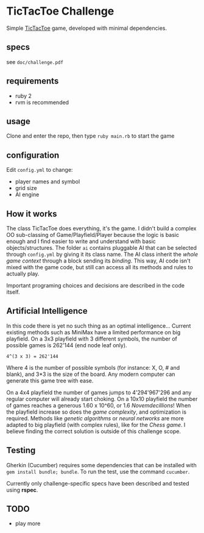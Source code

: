 # TicTacToe Challenge

Simple [TicTacToe](https://en.wikipedia.org/wiki/Tic-tac-toe) game, developed with minimal dependencies.

## specs

see `doc/challenge.pdf`

## requirements

- ruby 2
- rvm is recommended

## usage

Clone and enter the repo, then type `ruby main.rb` to start the game

## configuration

Edit `config.yml` to change:

- player names and symbol
- grid size
- AI engine

## How it works

The class TicTacToe does everything, it's the game. I didn't build a complex OO sub-classing of Game/Playfield/Player because the logic is basic enough and I find easier to write and understand with basic objects/structures.
The folder `ai` contains pluggable AI that can be selected through `config.yml` by giving it its class name. The AI class inherit the *whole game context* through a block sending its *binding*. This way, AI code isn't mixed with the game code, but still can access all its methods and rules to actually play.

Important programing choices and decisions are described in the code itself.

## Artificial Intelligence

In this code there is yet no such thing as an optimal intelligence...
Current existing methods such as MiniMax have a limited performance on big playfield. On a 3x3 playfield with 3 different symbols, the number of possible games is 262'144 (end node leaf only).
```
4^(3 x 3) = 262'144
```
Where 4 is the number of possible symbols (for instance: X, O, # and blank), and 3*3 is the size of the board.
Any modern computer can generate this game tree with ease.

On a 4x4 playfield the number of games jumps to 4'294'967'296 and any regular computer will already start choking.
On a 10x10 playfield the number of games reaches a generous 1.60 x 10^60, or 1.6 _Novemdecillions_!
When the playfield increase so does the _game complexity_, and optimization is required. Methods like _genetic algorithms_ or _neural networks_ are more adapted to big playfield (with complex rules), like for the _Chess game_.
I believe finding the correct solution is outside of this challenge scope.

## Testing

Gherkin (Cucumber) requires some dependencies that can be installed with `gem install bundle; bundle`.
To run the test, use the command `cucumber`.

Currently only challenge-specific specs have been described and tested using **rspec**.

## TODO

- play more
